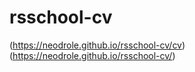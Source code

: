 # rsschool-cv
(https://neodrole.github.io/rsschool-cv/cv)
(https://neodrole.github.io/rsschool-cv/)
